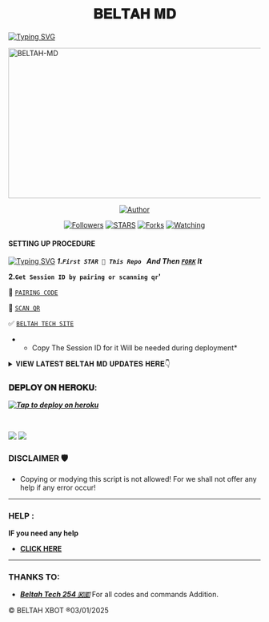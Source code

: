 <h1 align="center">𝐁𝐄𝐋𝐓𝐀𝐇 𝐌𝐃</h1>
<p align="center">  

<a href="https://git.io/typing-svg"><img src="https://readme-typing-svg.demolab.com?font=Black+Ops+One&size=50&pause=1000&color=1BAFBAFF&center=true&width=910&height=100&lines=THIS IS +BELTAH-XBOT;MULTI+DEVICE+WHATSAPP+BOT;CREATED+BY+BELTAH+TECH;RELEASED+03.01.2025" alt="Typing SVG" /></a>
  
  </p>
    <img alt="BELTAH-MD" width="700" height="300" src="https://telegra.ph/file/dcce2ddee6cc7597c859a.jpg">
<p align="center">
<p align="center">
<a href="https://github.com/Beltah254/X-BOT "><img title="Author" src="https://img.shields.io/badge/SCENE-MRM-black?style=for-the-badge&logo=github"></a>
<p/>
<p align="center">
<a href="https://github.com/Beltahtech?tab=followers"><img title="Followers" src="https://img.shields.io/github/followers/Beltahtech?label=Followers&style=social"></a>
<a href="https://github.com/Beltah254/X-BOT/stargazers/"><img title="STARS" src="https://img.shields.io/github/stars/Beltah254/x-BOT?&style=social"></a>
<a href="https://github.com/Beltah254/X-BOT 
  /network/members"><img title="Forks" src="https://img.shields.io/github/forks/Beltah254/X-BOT?style=social"></a>
<a href="https://github.com/Huaweike/AUTOMATIC-BOT/watchers"><img title="Watching" src="https://img.shields.io/github/watchers/Huaweike/AUTOMATIC-BOT?label=Watching&style=social"></a>
  

#### SETTING UP PROCEDURE
<a href="https://git.io/typing-svg"><img src="https://readme-typing-svg.demolab.com?font=Black+Ops+One&size=50&pause=1000&color=1BAFBAFF&center=true&width=890&height=80&lines=FORKING+THIS+REPO+IS+A+MUST" alt="Typing SVG" /></a>
***1.`First STAR 🌟 This Repo ` And Then [`FORK`](https://github.com/BELTAH254/X-BOT/fork) It***

**2.`Get Session ID by pairing or scanning qr`'**

🗿 [`PAIRING CODE`](https://bel-tah-codes-7huy.onrender.com/pair) 

👻 [`SCAN QR`](https://bel-tah-codes-7huy.onrender.com/wasiqr)

✅ [`BELTAH TECH SITE`](https://bel-tah-codes-7huy.onrender.com/)

* - Copy The Session ID for it Will be needed during deployment*

<details>
<summary>𝐕𝐈𝐄𝐖 𝐋𝐀𝐓𝐄𝐒𝐓 𝐁𝐄𝐋𝐓𝐀𝐇 𝐌𝐃 𝐔𝐏𝐃𝐀𝐓𝐄𝐒 𝐇𝐄𝐑𝐄👇</summary>
  

-| Commands Name               |Yes  |
-| ----------------------------| ----|
-| •AUTO REACT MESSAGE ADDED   | ✅  |
-| •AUTO REPLY MESSAGE ADDED   | ✅  |
-| •AUTO REACT STATUS ADDED    | ✅  |
-| •AUTO READ MESSAGE ADDED    | ✅  |
-| •AUTO REJECT CALL ADDED     | ✅  |
-| •AUDIO REPLY ADDED          | ✅  |
-| •AUTO SAVE CONTACTS ADDED   | ✅  |
-| •FUN CMD HACK ADDED         | ✅  |
-| •GPT ADDED                  | ✅  |

</details>

###  𝐃𝐄𝐏𝐋𝐎𝐘 𝐎𝐍 𝐇𝐄𝐑𝐎𝐊𝐔:


 ***[![Tap to deploy on heroku](https://www.herokucdn.com/deploy/button.svg)](https://x-bot-fork-cheacker.vercel.app/)***

<br>

<a><img src='https://i.imgur.com/LyHic3i.gif'/></a>
<a><img src='https://i.imgur.com/LyHic3i.gif'/></a>
 


### DISCLAIMER 🛡 
- Copying or modying this script is not
allowed! For we shall not offer any help if any error occur!

***
### HELP :
**IF you need any help**
- [**CLICK HERE**](https:wa.me/254114141192)


***
### THANKS TO:
- [***Beltah Tech 254 🇰🇪***](https://github.com/Beltahtech) For all codes and commands Addition.


© BELTAH XBOT ®03/01/2025
